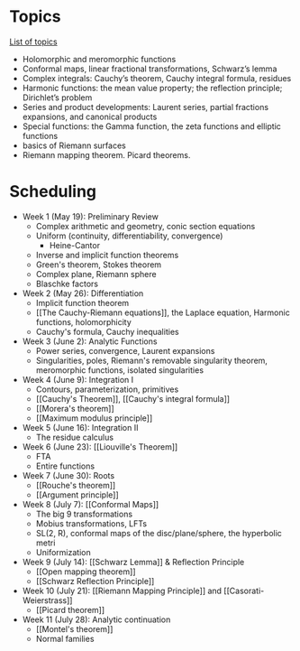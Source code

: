 # Topics

[List of topics](attachments/Complex_Analysis_Prelim_Review.pdf)

- Holomorphic and meromorphic functions
- Conformal maps, linear fractional transformations, Schwarz’s lemma
- Complex integrals: Cauchy’s theorem, Cauchy integral formula, residues
- Harmonic functions: the mean value property; the reflection principle; Dirichlet’s problem
- Series and product developments: Laurent series, partial fractions expansions, and canonical products
- Special functions: the Gamma function, the zeta functions and elliptic functions
- basics of Riemann surfaces
- Riemann mapping theorem. Picard theorems.

# Scheduling

- Week 1 (May 19): 
Preliminary Review
    - Complex arithmetic and geometry, conic section equations
    - Uniform (continuity,  differentiability, convergence)
        - Heine-Cantor
    - Inverse and implicit function theorems
    - Green's theorem, Stokes theorem
    - Complex plane, Riemann sphere
    - Blaschke factors
- Week 2 (May 26):
Differentiation
    - Implicit function theorem
    - [[The Cauchy-Riemann equations]], the Laplace equation, Harmonic functions, holomorphicity
    - Cauchy's formula, Cauchy inequalities
- Week 3 (June 2):
Analytic Functions
    - Power series, convergence, Laurent expansions
    - Singularities, poles, Riemann's removable singularity theorem, meromorphic functions, isolated singularities
- Week 4 (June 9):
Integration I
    - Contours, parameterization, primitives
    - [[Cauchy's Theorem]],  [[Cauchy's integral formula]]
    - [[Morera's theorem]]
    - [[Maximum modulus principle]]
- Week 5 (June 16):
Integration II
    - The residue calculus
- Week 6 (June 23):
[[Liouville's Theorem]]
    - FTA
    - Entire functions
- Week 7 (June 30):
 Roots
    - [[Rouche's theorem]]
    - [[Argument principle]]
- Week 8 (July 7):
[[Conformal Maps]]
    - The big 9 transformations
    - Mobius transformations, LFTs
    - SL(2, R), conformal maps of the disc/plane/sphere, the hyperbolic metri
    - Uniformization
- Week 9 (July 14):
[[Schwarz Lemma]] & Reflection Principle
    - [[Open mapping theorem]]
    - [[Schwarz Reflection Principle]]
- Week 10  (July 21):
[[Riemann Mapping Principle]] and [[Casorati-Weierstrass]]
    - [[Picard theorem]]
- Week 11 (July 28):
Analytic continuation
    - [[Montel's theorem]]
    - Normal families